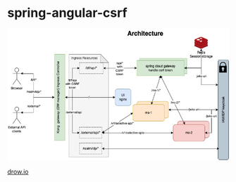 # spring-angular-csrf

<img src="https://raw.githubusercontent.com/a2z-ice/angular-spring-csrf/main/spring-angular-csrf.jpg" width=600 height=300/>

[drow.io]([https://www.example.com/my%20great%20page](https://drive.google.com/file/d/1A1WYL2BkgLnTogg67b0ycnRUVwz6YEy8/view?usp=drive_link)https://drive.google.com/file/d/1A1WYL2BkgLnTogg67b0ycnRUVwz6YEy8/view?usp=drive_link)
